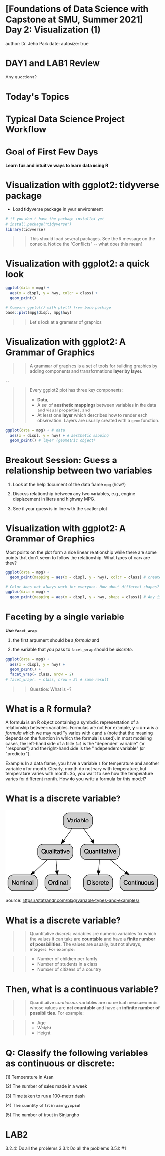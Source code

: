 [Foundations of Data Science with Capstone at SMU, Summer 2021]
Day 2: Visualization (1)
========================================================
author: Dr. Jeho Park
date: 
autosize: true



DAY1 and LAB1 Review
========================================================

Any questions?

Today's Topics
==============


Typical Data Science Project Workflow
===================



Goal of First Few Days
====================
__Learn fun and intuitive ways to learn data using R__

Visualization with ggplot2: tidyverse package
======================
* Load tidyverse package in your environment

```r
# if you don't have the package installed yet
# install.package("tidyverse")
library(tidyverse)
```
>> This should load several packages. See the R message on the console. Notice the "Conflicts" -- what does this mean?

Visualization with ggplot2: a quick look
======================

```r
ggplot(data = mpg) + 
  aes(x = displ, y = hwy, color = class) + 
  geom_point() 
```


```r
# Compare ggplot() with plot() from base package
base::plot(mpg$displ, mpg$hwy)
```

>> Let's look at a grammar of graphics

Visualization with ggplot2: A Grammar of Graphics
=======================

>> A grammar of graphics is a set of tools for building graphics by adding components and transformations __layer by layer__.  

--

>> Every ggplot2 plot has three key components:
>> - __Data__,
>> - A set of __aesthetic mappings__ between variables in the data and visual properties, and
>> - At least one __layer__ which describes how to render each observation. Layers are usually created with a `geom` function.


```r
ggplot(data = mpg) + # data
  aes(x = displ, y = hwy) + # aesthetic mapping
  geom_point() # layer (geometric object)
```

Breakout Session: Guess a relationship between two variables
=======================
1. Look at the help document of the data frame `mpg` (how?)


2. Discuss relationship between any two variables, e.g., engine displacement in liters and highway MPG.

3. See if your guess is in line with the scatter plot


Visualization with ggplot2: A Grammar of Graphics
=======================
Most points on the plot form a nice linear relationship while there are some points that don't seem to follow the relationship. What types of cars are they? 


```r
ggplot(data = mpg) +  
  geom_point(mapping = aes(x = displ, y = hwy), color = class) # create 
```


```r
# Color does not always work for everyone. How about different shapes?
ggplot(data = mpg) +  
  geom_point(mapping = aes(x = displ, y = hwy, shape = class)) # Any issue with the shape option?
```

Faceting by a single variable
=========
__Use `facet_wrap`__

1. the first argument should be a *formula* and  

2. the variable that you pass to `facet_wrap` should be *discrete*.


```r
ggplot(data = mpg) + 
  aes(x = displ, y = hwy) + 
  geom_point() + 
  facet_wrap(~ class, nrow = 2)
# facet_wrap(. ~ class, nrow = 2) # same result
```

>> Question: What is `~`?

What is a R formula?
==================
A formula is an R object containing a symbolic representation of a relationship between variables. Formulas are not For example, **y ~ x + a** is a *formula* which we may read "`y` varies with `x` and `a` (note that the meaning depends on the function in which the formula is used). In most modeling cases, the left-hand side of a tilde (~) is the "dependent variable" (or "response") and the right-hand side is the "independent variable" (or "predictor"). 

Example: In a data frame, you have a variable `t` for temperature and another variable `m` for month. Clearly, month do not vary with temperature, but temperature varies with month. So, you want to see how the temperature varies for different month. How do you write a formula for this model?

What is a discrete variable?
===================
![Variable Types](./images/variable-types.png)

Source: https://statsandr.com/blog/variable-types-and-examples/

What is a discrete variable?
===================

>> Quantitative *discrete* variables are numeric variables for which the values it can take are __countable__ and have a __finite number of possibilities__. The values are usually, but not always, integers. For example:

>> - Number of children per family
>> - Number of students in a class
>> - Number of citizens of a country

Then, what is a continuous variable?
===================
>> Quantitative *continuous* variables are numerical measurements whose values are __not countable__ and have an __infinite number of possibilities__. For example:

>> - Age
>> - Weight
>> - Height

Q: Classify the following variables as continuous or discrete:
===============================================
(1) Temperature in Asan  

(2) The number of sales made in a week  

(3) Time taken to run a 100-meter dash   

(4) The quantity of fat in samgyupsal  

(5) The number of trout in Sinjungho  

LAB2
==================
3.2.4: Do all the problems
3.3.1: Do all the problems
3.5.1: #1




